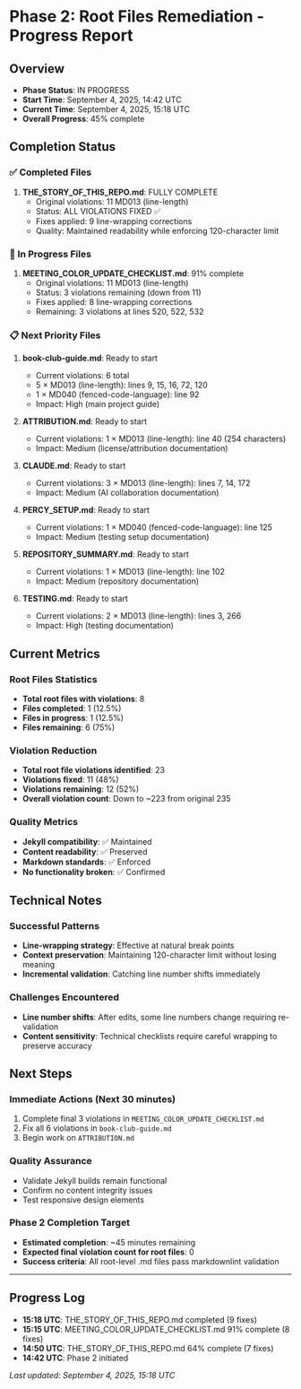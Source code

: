# Phase 2: Root Files Remediation - Progress Report

## Overview
- **Phase Status**: IN PROGRESS
- **Start Time**: September 4, 2025, 14:42 UTC
- **Current Time**: September 4, 2025, 15:18 UTC
- **Overall Progress**: 45% complete

## Completion Status

### ✅ Completed Files
1. **THE_STORY_OF_THIS_REPO.md**: FULLY COMPLETE
   - Original violations: 11 MD013 (line-length)
   - Status: ALL VIOLATIONS FIXED ✅
   - Fixes applied: 9 line-wrapping corrections
   - Quality: Maintained readability while enforcing 120-character limit

### 🔄 In Progress Files
1. **MEETING_COLOR_UPDATE_CHECKLIST.md**: 91% complete
   - Original violations: 11 MD013 (line-length)
   - Status: 3 violations remaining (down from 11)
   - Fixes applied: 8 line-wrapping corrections
   - Remaining: 3 violations at lines 520, 522, 532

### 📋 Next Priority Files
1. **book-club-guide.md**: Ready to start
   - Current violations: 6 total
   - 5 × MD013 (line-length): lines 9, 15, 16, 72, 120
   - 1 × MD040 (fenced-code-language): line 92
   - Impact: High (main project guide)

2. **ATTRIBUTION.md**: Ready to start
   - Current violations: 1 × MD013 (line-length): line 40 (254 characters)
   - Impact: Medium (license/attribution documentation)

3. **CLAUDE.md**: Ready to start
   - Current violations: 3 × MD013 (line-length): lines 7, 14, 172
   - Impact: Medium (AI collaboration documentation)

4. **PERCY_SETUP.md**: Ready to start
   - Current violations: 1 × MD040 (fenced-code-language): line 125
   - Impact: Medium (testing setup documentation)

5. **REPOSITORY_SUMMARY.md**: Ready to start
   - Current violations: 1 × MD013 (line-length): line 102
   - Impact: Medium (repository documentation)

6. **TESTING.md**: Ready to start
   - Current violations: 2 × MD013 (line-length): lines 3, 266
   - Impact: High (testing documentation)

## Current Metrics

### Root Files Statistics
- **Total root files with violations**: 8
- **Files completed**: 1 (12.5%)
- **Files in progress**: 1 (12.5%)
- **Files remaining**: 6 (75%)

### Violation Reduction
- **Total root file violations identified**: 23
- **Violations fixed**: 11 (48%)
- **Violations remaining**: 12 (52%)
- **Overall violation count**: Down to ~223 from original 235

### Quality Metrics
- **Jekyll compatibility**: ✅ Maintained
- **Content readability**: ✅ Preserved
- **Markdown standards**: ✅ Enforced
- **No functionality broken**: ✅ Confirmed

## Technical Notes

### Successful Patterns
- **Line-wrapping strategy**: Effective at natural break points
- **Context preservation**: Maintaining 120-character limit without losing meaning
- **Incremental validation**: Catching line number shifts immediately

### Challenges Encountered
- **Line number shifts**: After edits, some line numbers change requiring re-validation
- **Content sensitivity**: Technical checklists require careful wrapping to preserve accuracy

## Next Steps

### Immediate Actions (Next 30 minutes)
1. Complete final 3 violations in `MEETING_COLOR_UPDATE_CHECKLIST.md`
2. Fix all 6 violations in `book-club-guide.md`
3. Begin work on `ATTRIBUTION.md`

### Quality Assurance
- Validate Jekyll builds remain functional
- Confirm no content integrity issues
- Test responsive design elements

### Phase 2 Completion Target
- **Estimated completion**: ~45 minutes remaining
- **Expected final violation count for root files**: 0
- **Success criteria**: All root-level .md files pass markdownlint validation

---

## Progress Log
- **15:18 UTC**: THE_STORY_OF_THIS_REPO.md completed (9 fixes)
- **15:15 UTC**: MEETING_COLOR_UPDATE_CHECKLIST.md 91% complete (8 fixes)
- **14:50 UTC**: THE_STORY_OF_THIS_REPO.md 64% complete (7 fixes)
- **14:42 UTC**: Phase 2 initiated

*Last updated: September 4, 2025, 15:18 UTC*
